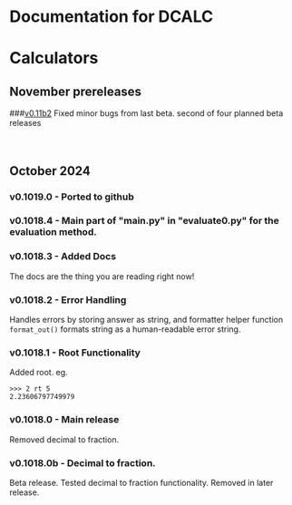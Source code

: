# Documentation for DCALC
# Calculators
## November prereleases
###[v0.11b2](https://github.com/GreatCoder1000/dcalc/releases/tag/v0.11-beta.2)
Fixed minor bugs from last beta.
second of four planned beta releases
<br><br><br>

## October 2024
### v0.1019.0 - Ported to github
### v0.1018.4 - Main part of "main.py" in "evaluate0.py" for the evaluation method.
### v0.1018.3 - Added Docs
The docs are the thing you are reading right now!
### v0.1018.2 - Error Handling
Handles errors by storing answer as string, and formatter helper function `format_out()` 
formats string as a human-readable error string.
### v0.1018.1 - Root Functionality
Added root. eg.<br>
```
>>> 2 rt 5
2.23606797749979
```
### v0.1018.0 - Main release
Removed decimal to fraction.
### v0.1018.0b - Decimal to fraction.
Beta release.
Tested decimal to fraction functionality.
Removed in later release.
